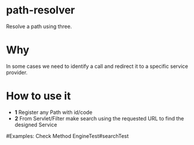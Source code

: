 # path-resolver
Resolve a path using three.

# Why
In some cases we need to identify a call and redirect it to a specific service provider.

# How to use it
<ul>
 <li><b>1</b> Register any Path with id/code</li>
 <li><b>2</b> From Servlet/Filter make search using the requested URL to find the designed Service</li>
</ul>

#Examples:
    Check Method EngineTest#searchTest


